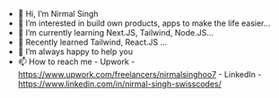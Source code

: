 - 👋 Hi, I’m Nirmal Singh
- 👀 I’m interested in build own products, apps to make the life easier...
- 🌱 I’m currently learning Next.JS, Tailwind, Node.JS...
- 🌱 Recently learned Tailwind, React.JS ...
- 💞️ I’m always happy to help you
- 📫 How to reach me - Upwork - https://www.upwork.com/freelancers/nirmalsinghoo7 
                     - LinkedIn - https://www.linkedin.com/in/nirmal-singh-swisscodes/

<!---
nirmalsinghoo7/nirmalsinghoo7 is a ✨ special ✨ repository because its `README.md` (this file) appears on your GitHub profile.
You can click the Preview link to take a look at your changes.
--->
